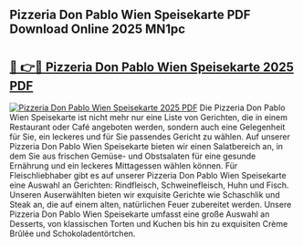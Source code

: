 ## Pizzeria Don Pablo Wien Speisekarte PDF Download Online 2025 MN1pc

# <h2><a href="http://gcb41n.nevu.top/?p=Pizzeria+Don+Pablo+Wien+Speisekarte">🔗 👉🔴 Pizzeria Don Pablo Wien Speisekarte 2025 PDF</a></h2>

[![Pizzeria Don Pablo Wien Speisekarte 2025 PDF](https://i.imgur.com/dBaPXMq.png)](http://gcb41n.nevu.top/?p=Pizzeria+Don+Pablo+Wien+Speisekarte)
Die Pizzeria Don Pablo Wien Speisekarte ist nicht mehr nur eine Liste von Gerichten, die in einem Restaurant oder Café angeboten werden, sondern auch eine Gelegenheit für Sie, ein leckeres und für Sie passendes Gericht zu wählen. Auf unserer Pizzeria Don Pablo Wien Speisekarte bieten wir einen Salatbereich an, in dem Sie aus frischen Gemüse- und Obstsalaten für eine gesunde Ernährung und ein leckeres Mittagessen wählen können. Für Fleischliebhaber gibt es auf unserer Pizzeria Don Pablo Wien Speisekarte eine Auswahl an Gerichten: Rindfleisch, Schweinefleisch, Huhn und Fisch. Unseren Auserwählten bieten wir exquisite Gerichte wie Schaschlik und Steak an, die auf einem alten, natürlichen Feuer zubereitet werden. Unsere Pizzeria Don Pablo Wien Speisekarte umfasst eine große Auswahl an Desserts, von klassischen Torten und Kuchen bis hin zu exquisiten Crème Brûlée und Schokoladentörtchen.
